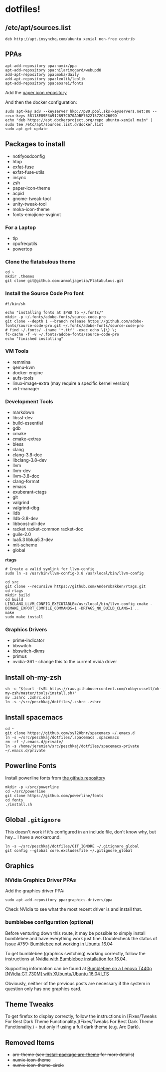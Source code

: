 # dotfiles!

## /etc/apt/sources.list

```
deb http://apt.insynchq.com/ubuntu xenial non-free contrib
```

## PPAs

```
apt-add-repository ppa:numix/ppa
apt-add-repository ppa:nilarimogard/webupd8
add-apt-repository ppa:moka/daily
add-apt-repository ppa:leolik/leolik
apt-add-repository ppa:eosrei/fonts
```

Add the [paper icon repository](https://snwh.org/paper/download) 

And then the docker configuration:
```
sudo apt-key adv --keyserver hkp://p80.pool.sks-keyservers.net:80 --recv-keys 58118E89F3A912897C070ADBF76221572C52609D
echo "deb https://apt.dockerproject.org/repo ubuntu-xenial main" | sudo tee /etc/apt/sources.list.d/docker.list
sudo apt-get update
```

## Packages to install

* notifyosdconfig
* htop
* exfat-fuse
* exfat-fuse-utils
* insync
* zsh
* paper-icon-theme
* acpid
* gnome-tweak-tool
* unity-tweak-tool
* moka-icon-theme
* fonts-emojione-svginot

### For a Laptop

* tlp
* cpufrequtils
* powertop

### Clone the flatabulous theme

```
cd ~
mkdir .themes
git clone git@github.com:anmoljagetia/Flatabulous.git
```

### Install the Source Code Pro font

```
#!/bin/sh

echo "installing fonts at $PWD to ~/.fonts/"
mkdir -p ~/.fonts/adobe-fonts/source-code-pro
git clone --depth 1 --branch release https://github.com/adobe-fonts/source-code-pro.git ~/.fonts/adobe-fonts/source-code-pro
# find ~/.fonts/ -iname '*.ttf' -exec echo \{\} \;
fc-cache -f -v ~/.fonts/adobe-fonts/source-code-pro
echo "finished installing"
```

### VM Tools

* remmina
* qemu-kvm
* docker-engine
* aufs-tools
* linux-image-extra (may require a specific kernel version)
* virt-manager

### Development Tools

* markdown
* libssl-dev
* build-essential
* gdb
* cmake
* cmake-extras
* bless
* clang
* clang-3.8-doc
* libclang-3.8-dev
* llvm
* llvm-dev
* llvm-3.8-doc
* clang-format
* emacs
* exuberant-ctags
* git
* valgrind
* valgrind-dbg
* lldb
* lldb-3.8-dev
* libboost-all-dev
* racket racket-common racket-doc
* guile-2.0
* lua5.3 liblua5.3-dev
* mit-scheme
* global
 
**rtags**
```
# Create a valid symlink for llvm-config
sudo ln -s /usr/bin/llvm-config-3.8 /usr/local/bin/llvm-config

cd src
git clone --recursive https://github.com/Andersbakken/rtags.git
cd rtags
mkdir build
cd build
LIBCLANG_LLVM_CONFIG_EXECUTABLE=/usr/local/bin/llvm-config cmake -DCMAKE_EXPORT_COMPILE_COMMANDS=1 -DRTAGS_NO_BUILD_CLANG=1 ..
make
sudo make install
```


### Graphics Drivers

* prime-indicator
* bbswitch
* bbswitch-dkms
* primus
* nvidia-361 - change this to the current nvida driver

## Install oh-my-zsh

```
sh -c "$(curl -fsSL https://raw.githubusercontent.com/robbyrussell/oh-my-zsh/master/tools/install.sh)"
mv .zshrc .zshrc.old
ln -s ~/src/peschkaj/dotfiles/.zshrc .zshrc
```

## Install spacemacs

```
cd ~
git clone https://github.com/syl20bnr/spacemacs ~/.emacs.d
ln -s ~/src/peschkaj/dotfiles/.spacemacs .spacemacs
rm -rf ~/.emacs.d/private/
ln -s /home/jeremiah/src/peschkaj/dotfiles/spacemacs-private ~/.emacs.d/private
```



## Powerline Fonts

Install powerline fonts from [the github repository](https://github.com/powerline/fonts)

```
mkdir -p ~/src/powerline
cd ~/src/powerline
git clone https://github.com/powerline/fonts
cd fonts
./install.sh
```


## Global `.gitignore`

This doesn't work if it's configured in an include file, don't know why, but hey... I have a workaround.

```
ln -s ~/src/peschkaj/dotfiles/GIT_IGNORE ~/.gitignore_global
git config --global core.excludesfile ~/.gitignore_global
```

## Graphics

### NVidia Graphics Driver PPAs

Add the graphics driver PPA:

```
sudo apt-add-repository ppa:graphics-drivers/ppa
```

Check NVidia to see what the most recent driver is and install that.

### bumblebee configuration (optional)

Before venturing down this route, it may be possible to simply install bumblebee and have everything work just fine. Doublecheck the status of Issue #759: [Bumblebee not working in Ubuntu 16.04](https://github.com/Bumblebee-Project/Bumblebee/issues/759#issuecomment-222922338)

To get bumblebee (graphics switching) working correctly, follow the instructions at [Nvidia with Bumblebee installation for 16.04](http://askubuntu.com/a/749724/285038).

Supporting information can be found at [Bumblebee on a Lenovo T440p [NVidia GT 730M] with XUbuntu/Ubuntu 16.04 LTS](http://lenovolinux.blogspot.com.au/2016/05/bumblebee-on-lenovo-t440p-nvidia-gt.html)

Obviously, neither of the previous posts are necessary if the system in question only has one graphics card.

## Theme Tweaks

To get firefox to display correctly, follow the instructions in [Fixes/Tweaks For Best Dark Theme Functionality.](Fixes/Tweaks For Best Dark Theme Functionality.) - but only if using a full dark theme (e.g. Arc Dark).

## Removed Items

* ~~arc-theme (see [Install package arc-theme](http://software.opensuse.org/download.html?project=home%3AHorst3180&package=arc-theme) for more details)~~
* ~~numix-icon-theme~~
* ~~numix-icon-theme-circle~~
